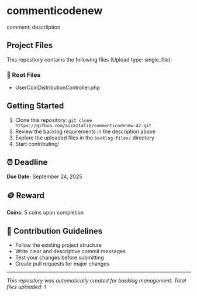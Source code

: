 # commenticodenew

commenti descriiption

## Project Files

This repository contains the following files (Upload type: single_file):

### 📄 Root Files
- UserCoinDistributionController.php

## Getting Started

1. Clone this repository: `git clone https://github.com/aizaztalib/commenticodenew-42.git`
2. Review the backlog requirements in the description above
3. Explore the uploaded files in the `backlog-files/` directory
4. Start contributing!

## ⏰ Deadline

**Due Date:** September 24, 2025

## 🪙 Reward

**Coins:** 5 coins upon completion

## 🤝 Contribution Guidelines

- Follow the existing project structure
- Write clear and descriptive commit messages
- Test your changes before submitting
- Create pull requests for major changes

---

*This repository was automatically created for backlog management. Total files uploaded: 1*
